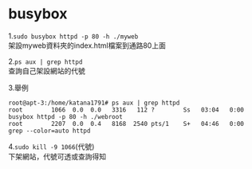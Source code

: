 **busybox**
==
1.```sudo busybox httpd -p 80 -h ./myweb```  
架設myweb資料夾的index.html檔案到通路80上面  

2.```ps aux | grep httpd```   
查詢自己架設網站的代號  

3.舉例   
```
root@apt-3:/home/katana1791# ps aux | grep httpd   
root        1066  0.0  0.0   3316   112 ?        Ss   03:04   0:00 busybox httpd -p 80 -h ./webroot   
root        2207  0.0  0.4   8168  2540 pts/1    S+   04:46   0:00 grep --color=auto httpd    
```

4.```sudo kill -9 1066```(代號)  
下架網站，代號可透或查詢得知  
